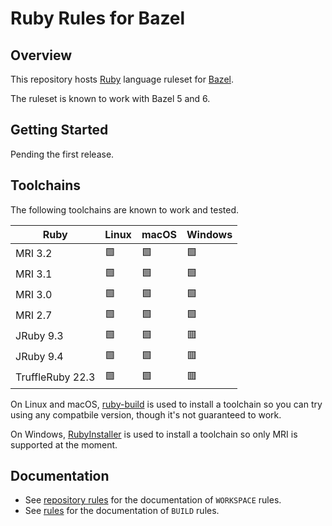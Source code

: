 # Ruby Rules for Bazel

## Overview

This repository hosts [Ruby](https://www.ruby-lang.org) language ruleset for [Bazel](https://bazel.build).

The ruleset is known to work with Bazel 5 and 6.

## Getting Started

Pending the first release.

## Toolchains

The following toolchains are known to work and tested.

| Ruby             | Linux | macOS | Windows |
|------------------|-------|-------|---------|
| MRI 3.2          | 🟩    | 🟩    | 🟩      |
| MRI 3.1          | 🟩    | 🟩    | 🟩      |
| MRI 3.0          | 🟩    | 🟩    | 🟩      |
| MRI 2.7          | 🟩    | 🟩    | 🟩      |
| JRuby 9.3        | 🟩    | 🟩    | 🟥      |
| JRuby 9.4        | 🟩    | 🟩    | 🟥      |
| TruffleRuby 22.3 | 🟩    | 🟩    | 🟥      |

On Linux and macOS, [ruby-build](https://github.com/rbenv/ruby-build) is used to
install a toolchain so you can try using any compatbile version, though it's not
guaranteed to work.

On Windows, [RubyInstaller](https://rubyinstaller.org) is used to install a
toolchain so only MRI is supported at the moment.

## Documentation

- See [repository rules](docs/repository_rules.md) for the documentation of `WORKSPACE` rules.
- See [rules](docs/rules.md) for the documentation of `BUILD` rules.
